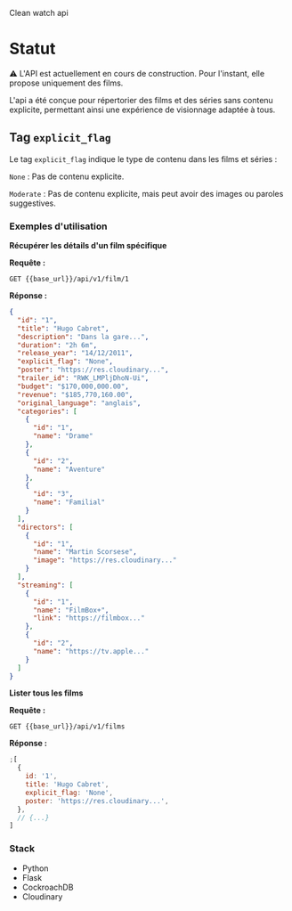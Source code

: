 Clean watch api

# Statut

⚠️ L'API est actuellement en cours de construction. Pour l'instant, elle propose uniquement des films.

L'api a été conçue pour répertorier des films et des séries sans contenu explicite, permettant ainsi une expérience de visionnage adaptée à tous.

## Tag `explicit_flag`

Le tag `explicit_flag` indique le type de contenu dans les films et séries :

`None` : Pas de contenu explicite.

`Moderate` : Pas de contenu explicite, mais peut avoir des images ou paroles suggestives.

### Exemples d'utilisation

**Récupérer les détails d'un film spécifique**

**Requête :**

```http request
GET {{base_url}}/api/v1/film/1
```

**Réponse :**

```json
{
  "id": "1",
  "title": "Hugo Cabret",
  "description": "Dans la gare...",
  "duration": "2h 6m",
  "release_year": "14/12/2011",
  "explicit_flag": "None",
  "poster": "https://res.cloudinary...",
  "trailer_id": "RWK_LMPljDhoN-Ui",
  "budget": "$170,000,000.00",
  "revenue": "$185,770,160.00",
  "original_language": "anglais",
  "categories": [
    {
      "id": "1",
      "name": "Drame"
    },
    {
      "id": "2",
      "name": "Aventure"
    },
    {
      "id": "3",
      "name": "Familial"
    }
  ],
  "directors": [
    {
      "id": "1",
      "name": "Martin Scorsese",
      "image": "https://res.cloudinary..."
    }
  ],
  "streaming": [
    {
      "id": "1",
      "name": "FilmBox+",
      "link": "https://filmbox..."
    },
    {
      "id": "2",
      "name": "https://tv.apple..."
    }
  ]
}
```

**Lister tous les films**

**Requête :**

```http request
GET {{base_url}}/api/v1/films
```

**Réponse :**

```js
;[
  {
    id: '1',
    title: 'Hugo Cabret',
    explicit_flag: 'None',
    poster: 'https://res.cloudinary...',
  },
  // {...}
]
```

### Stack

- Python
- Flask
- CockroachDB
- Cloudinary
